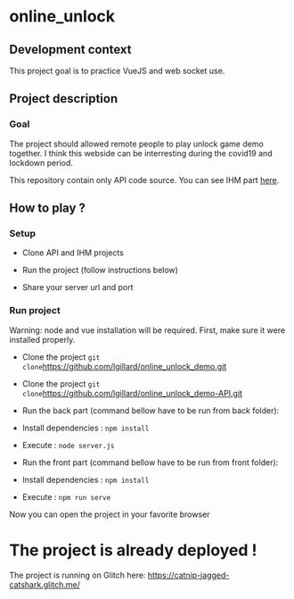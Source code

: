 online_unlock
=============

Development context
-------------------

This project goal is to practice VueJS and web socket use.

Project description
-------------------

### Goal

The project should allowed remote people to play unlock game demo together. I
think this webside can be interresting during the covid19 and lockdown period.

This repository contain only API code source. You can see IHM part
[here](https://github.com/lgillard/online_unlock_demo).

How to play ?
-------------

### Setup

-   Clone API and IHM projects

-   Run the project (follow instructions below)

-   Share your server url and port

### Run project

Warning: node and vue installation will be required. First, make sure it were
installed properly.

-   Clone the project `git
    clone`<https://github.com/lgillard/online_unlock_demo.git>

-   Clone the project `git
    clone`<https://github.com/lgillard/online_unlock_demo-API.git>

-   Run the back part (command bellow have to be run from back folder):

-   Install dependencies : `npm install`

-   Execute : `node server.js`

-   Run the front part (command bellow have to be run from front folder):

-   Install dependencies : `npm install`

-   Execute : `npm run serve`

Now you can open the project in your favorite browser

# The project is already deployed !
The project is running on Glitch here:
<https://catnip-jagged-catshark.glitch.me/>
